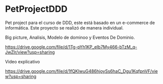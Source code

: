# PetProjectDDD
Pet project para el curso de DDD, este está basado en un e-commerce de informática. Este proyecto se realizó de manera individual.

Big picture, Analisis, Modelo de dominoo y Eventos De Dominio.

https://drive.google.com/file/d/1Tg-pYh1KP_eIb7My466-bTzM_q-JwZlr/view?usp=sharing

Video explicativo

https://drive.google.com/file/d/1fQKIwuG486hjoySs6haC_Dgu1KqfpnVF/view?usp=sharing
